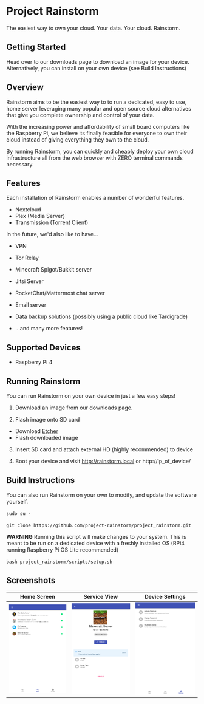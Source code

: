 # Project Rainstorm

The easiest way to own your cloud. Your data. Your cloud. Rainstorm.

## Getting Started

Head over to our downloads page to download an image for your device.
Alternatively, you can install on your own device (see Build Instructions)

## Overview

Rainstorm aims to be the easiest way to to run a dedicated, easy to use,
home server leveraging many popular and open source cloud alternatives that give you complete ownership and control of your data.

With the increasing power and affordability of small board computers like the Raspberry Pi, we believe its finally feasible for everyone to own their cloud instead of giving everything they own to the cloud.

By running Rainstorm, you can quickly and cheaply deploy your own cloud infrastructure all from the web browser with ZERO terminal commands necessary.

## Features

Each installation of Rainstorm enables a number of wonderful features.

- Nextcloud
- Plex (Media Server)
- Transmission (Torrent Client)

In the future, we'd also like to have...

- VPN
- Tor Relay
- Minecraft Spigot/Bukkit server
- Jitsi Server
- RocketChat/Mattermost chat server
- Email server
- Data backup solutions (possibly using a public cloud like Tardigrade)

- ...and many more features!

## Supported Devices

- Raspberry Pi 4

## Running Rainstorm

You can run Rainstorm on your own device in just a few easy steps!

1. Download an image from our downloads page.

2. Flash image onto SD card

- Download [Etcher](https://www.balena.io/etcher/)
- Flash downloaded image

3. Insert SD card and attach external HD (highly recommended) to device

4. Boot your device and visit http://rainstorm.local or http://ip_of_device/

## Build Instructions

You can also run Rainstorm on your own to modify, and update the software yourself.

`sudo su -`

`git clone https://github.com/project-rainstorm/project_rainstorm.git`

**WARNING** Running this script will make changes to your system. This is meant to be run on a dedicated device with a freshly installed OS (RPi4 running Raspberry Pi OS Lite recommended)

`bash project_rainstorm/scripts/setup.sh`

## Screenshots
Home Screen             |  Service View         | Device Settings
:-------------------------:|:-------------------------:|:-----------------:|
![Home Screen](docs/img/home.png)  |  ![Service View](docs/img/service.png)  | ![Settings Page](docs/img/settings.png)



